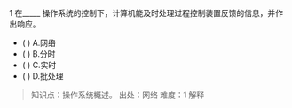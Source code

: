 1
在_____ 操作系统的控制下，计算机能及时处理过程控制装置反馈的信息，并作出响应。
- ( ) A.网络 
- ( ) B.分时 
- ( ) C.实时 
- ( ) D.批处理

> 知识点：操作系统概述。
> 出处：网络
> 难度：1
> 解释
